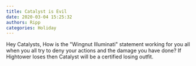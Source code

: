 ```yaml
---
title: Catalyst is Evil
date: 2020-03-04 15:25:32
authors: Ripp
categories: Holiday
---
```


 Hey Catalysts,  How is the "Wingnut Illuminati" statement working for you all when you all try to deny your actions and the damage you have done?
If Hightower loses then Catalyst will be a certified losing outfit.
